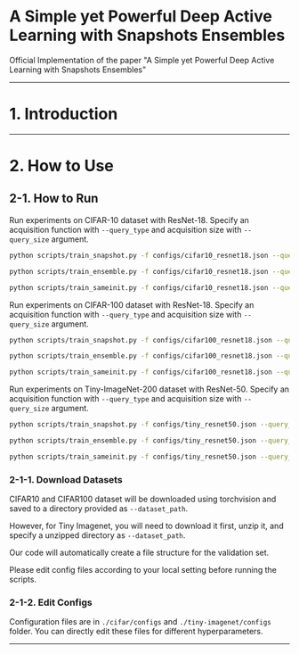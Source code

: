 # A Simple yet Powerful Deep Active Learning with Snapshots Ensembles

Official Implementation of the paper "A Simple yet Powerful Deep Active Learning with Snapshots Ensembles"

---

# 1. Introduction

---

# 2. How to Use

## 2-1. How to Run

Run experiments on CIFAR-10 dataset with ResNet-18. Specify an acquisition function with `--query_type` and acquisition size with `--query_size` argument.

```bash
python scripts/train_snapshot.py -f configs/cifar10_resnet18.json --query_type vr

python scripts/train_ensemble.py -f configs/cifar10_resnet18.json --query_type vr

python scripts/train_sameinit.py -f configs/cifar10_resnet18.json --query_type vr
```

Run experiments on CIFAR-100 dataset with ResNet-18. Specify an acquisition function with `--query_type` and acquisition size with `--query_size` argument.

```bash
python scripts/train_snapshot.py -f configs/cifar100_resnet18.json --query_type vr

python scripts/train_ensemble.py -f configs/cifar100_resnet18.json --query_type vr

python scripts/train_sameinit.py -f configs/cifar100_resnet18.json --query_type vr
```

Run experiments on Tiny-ImageNet-200 dataset with ResNet-50. Specify an acquisition function with `--query_type` and acquisition size with `--query_size` argument.

```bash
python scripts/train_snapshot.py -f configs/tiny_resnet50.json --query_type vr

python scripts/train_ensemble.py -f configs/tiny_resnet50.json --query_type vr

python scripts/train_sameinit.py -f configs/tiny_resnet50.json --query_type vr
```

### 2-1-1. Download Datasets

CIFAR10 and CIFAR100 dataset will be downloaded using torchvision and saved to a directory provided as `--dataset_path`.

However, for Tiny Imagenet, you will need to download it first, unzip it, and specify a unzipped directory as `--dataset_path`. 

Our code will automatically create a file structure for the validation set.

Please edit config files according to your local setting before running the scripts. 

### 2-1-2. Edit Configs

Configuration files are in `./cifar/configs` and `./tiny-imagenet/configs` folder. You can directly edit these files for different hyperparameters. 


---
